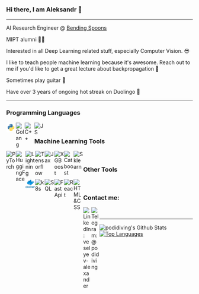 ### Hi there, I am Aleksandr 👋

---

AI Research Engineer @ [Bending Spoons](https://bendingspoons.com)

MIPT alumni 🧑‍🔬

Interested in all Deep Learning related stuff, especially Computer Vision. 😎

I like to teach people machine learning because it's awesome. Reach out to me if you'd like to get a great lecture about backpropagation 🤩

Sometimes play guitar 🎸

Have over 3 years of ongoing hot streak on Duolingo 🦜

---

### Programming Languages  
<img align="left" alt="Python" width="26px" src="https://raw.githubusercontent.com/github/explore/80688e429a7d4ef2fca1e82350fe8e3517d3494d/topics/python/python.png" />
<img align="left" alt="Golang" width="24px" src="https://upload.wikimedia.org/wikipedia/commons/thumb/0/05/Go_Logo_Blue.svg/215px-Go_Logo_Blue.svg.png" />  
<img align="left" alt="C++" width="26px" src="https://upload.wikimedia.org/wikipedia/commons/1/18/ISO_C%2B%2B_Logo.svg" />
<img align="left" alt="JS" width="26px" src="https://w7.pngwing.com/pngs/640/199/png-transparent-javascript-logo-html-javascript-logo-angle-text-rectangle-thumbnail.png" />


<br />


### Machine Learning Tools  
<img align="left" alt="PyTorch" width="26px" src="https://2.bp.blogspot.com/-ofgG__VD7Zw/XCEs2OY92RI/AAAAAAAAAxU/9FT2qCmFlsEqGyr47117H086OnMu_xGCwCPcBGAYYCw/s1600/pytorch-logo.png" />
<img align="left" alt="HuggingFace" width="26px" src="https://avatars.githubusercontent.com/u/25720743?s=200&v=4" />
<img align="left" alt="Lightning" width="26px" src="https://avatars.githubusercontent.com/u/58386951?s=200&v=4" />
<img align="left" alt="Tensorflow" width="26px" src="https://cdn-images-1.medium.com/max/1200/1*iDQvKoz7gGHc6YXqvqWWZQ.png" />
<img align="left" alt="Jax" width="26px" src="https://encrypted-tbn0.gstatic.com/images?q=tbn:ANd9GcTB7nIlQLt9IuoFyec0QZgXbE2qcvS4pqp4VQ&usqp=CAU" />
<img align="left" alt="XGBoost" width="26px" src="https://upload.wikimedia.org/wikipedia/commons/6/69/XGBoost_logo.png" />
<img align="left" alt="Catboost" width="26px" src="https://upload.wikimedia.org/wikipedia/commons/c/cc/CatBoostLogo.png" />
<img align="left" alt="Sklearn" width="26px" src="https://e7.pngegg.com/pngimages/905/45/png-clipart-scikit-learn-python-scikit-logo-brand-learning-text-computer-thumbnail.png" />


<br />


### Other Tools
<img align="left" alt="Docker" width="26px" src="https://raw.githubusercontent.com/github/explore/80688e429a7d4ef2fca1e82350fe8e3517d3494d/topics/docker/docker.png" />
<img align="left" alt="k8s" width="26px" src="https://i0.wp.com/www.upnxtblog.com/wp-content/uploads/2017/11/kubernetes.jpg?fit=722%2C612&ssl=1" />
<img align="left" alt="SQL" width="26px" src="https://w7.pngwing.com/pngs/286/519/png-transparent-microsoft-azure-sql-database-microsoft-sql-server-azure-sql-data-warehouse-logo-text-logo-microsoft-azure.png" />
<img align="left" alt="FastApi" width="26px" src="https://cdn.worldvectorlogo.com/logos/fastapi.svg" />
<img align="left" alt="React" width="26px" src="https://w7.pngwing.com/pngs/403/269/png-transparent-react-react-native-logos-brands-in-colors-icon-thumbnail.png" />
<img align="left" alt="HTML&CSS" width="26px" src="https://upload.wikimedia.org/wikipedia/commons/thumb/1/10/CSS3_and_HTML5_logos_and_wordmarks.svg/1200px-CSS3_and_HTML5_logos_and_wordmarks.svg.png" />


<br />

### Contact me:

[<img align="left" alt="LinkedIn: veselyev-alexander" width="22px" src="https://cdn.jsdelivr.net/npm/simple-icons@v3/icons/linkedin.svg" />][linkedin]
[<img align="left" alt="Telegram: @podidiving" width="22px" src="https://w7.pngwing.com/pngs/772/115/png-transparent-computer-icons-telegram-logo-angle-white-triangle-thumbnail.png" />][telegram]


<br />

---
<img align="left" alt="podidiving's Github Stats" src="https://github-readme-stats.vercel.app/api?username=podidiving&show_icons=true&hide_border=true&theme=dracula" /> 

[![Top Languages](https://github-readme-stats.vercel.app/api/top-langs/?username=podidiving&count_private=true&langs_count=8&theme=dracula&layout=compact&hide=jupyter%20notebook,html,css)](https://github.com/anuraghazra/github-readme-stats)


[linkedin]: https://linkedin.com/in/veselyev-alexander
[telegram]: https://t.me/podidiving
